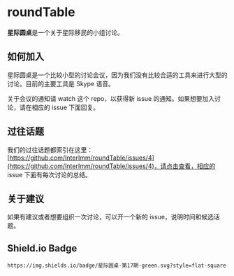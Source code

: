 roundTable
==========

**星际圆桌**是一个关于星际移民的小组讨论。


## 如何加入

星际圆桌是一个比较小型的讨论会议，因为我们没有比较合适的工具来进行大型的讨论。目前的主要工具是 Skype 语音。

关于会议的通知请 watch 这个 repo，以获得新 issue 的通知。如果想要加入讨论，请在相应的 issue 下面回复。

## 过往话题

我们的过往话题都索引在这里：[https://github.com/InterImm/roundTable/issues/4](https://github.com/InterImm/roundTable/issues/4)，请点击查看，相应的 issue 下面有每次讨论的总结。


## 关于建议

如果有建议或者想要组织一次讨论，可以开一个新的 issue，说明时间和候选话题。




## Shield.io Badge

`https://img.shields.io/badge/星际圆桌-第17期-green.svg?style=flat-square`
